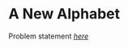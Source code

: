 A New Alphabet
=============
Problem statement
_[here](https://open.kattis.com/problems/anewalphabet)_